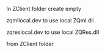 In ZClient folder create empty

zqmllocal.dev to use local ZQml.dll

zqreslocal.dev to use local ZQRes.dll

from ZClient folder